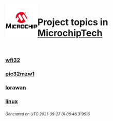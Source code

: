 <img align="left" width="100" height="100" src="logo.jpg">

# Project topics in [MicrochipTech](https://github.com/MicrochipTech)<br/><br/>

### [wfi32](wfi32)
### [pic32mzw1](pic32mzw1)
### [lorawan](lorawan)
### [linux](linux)


<sub><i>Generated on UTC 2021-09-27 01:06:46.319516</i></sub>
